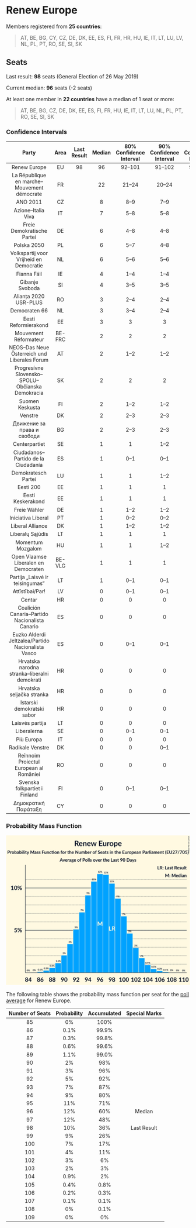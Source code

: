 # Renew Europe

Members registered from **25 countries**:

> AT, BE, BG, CY, CZ, DE, DK, EE, ES, FI, FR, HR, HU, IE, IT, LT, LU, LV, NL, PL, PT, RO, SE, SI, SK

## Seats

Last result: **98** seats (General Election of 26 May 2019)

Current median: **96** seats (-2 seats)

At least one member in **22 countries** have a median of 1 seat or more:

> AT, BE, BG, CZ, DE, DK, EE, ES, FI, FR, HU, IE, IT, LT, LU, NL, PL, PT, RO, SE, SI, SK

### Confidence Intervals

| Party | Area | Last Result | Median | 80% Confidence Interval | 90% Confidence Interval | 95% Confidence Interval | 99% Confidence Interval |
|:-----:|:----:|:-----------:|:------:|:-----------------------:|:-----------------------:|:-----------------------:|:-----------------------:|
| Renew Europe | EU | 98 | 96 | 92–101 | 91–102 | 90–103 | 88–105 |
| La République en marche–Mouvement démocrate | FR | | 22 | 21–24 | 20–24 | 20–24 | 20–25 |
| ANO 2011 | CZ | | 8 | 8–9 | 7–9 | 7–9 | 7–10 |
| Azione–Italia Viva | IT | | 7 | 5–8 | 5–8 | 5–8 | 5–9 |
| Freie Demokratische Partei | DE | | 6 | 4–8 | 4–8 | 4–8 | 4–9 |
| Polska 2050 | PL | | 6 | 5–7 | 4–8 | 4–8 | 3–9 |
| Volkspartij voor Vrijheid en Democratie | NL | | 6 | 5–6 | 5–6 | 4–7 | 4–8 |
| Fianna Fáil | IE | | 4 | 1–4 | 1–4 | 1–4 | 1–4 |
| Gibanje Svoboda | SI | | 4 | 3–5 | 3–5 | 3–5 | 3–5 |
| Alianța 2020 USR-PLUS | RO | | 3 | 2–4 | 2–4 | 2–4 | 2–4 |
| Democraten 66 | NL | | 3 | 3–4 | 2–4 | 2–4 | 2–5 |
| Eesti Reformierakond | EE | | 3 | 3 | 3 | 2–3 | 2–4 |
| Mouvement Réformateur | BE-FRC | | 2 | 2 | 2 | 2 | 1–2 |
| NEOS–Das Neue Österreich und Liberales Forum | AT | | 2 | 1–2 | 1–2 | 1–3 | 1–3 |
| Progresívne Slovensko–SPOLU–Občianska Demokracia | SK | | 2 | 2 | 2 | 1–2 | 1–3 |
| Suomen Keskusta | FI | | 2 | 1–2 | 1–2 | 1–2 | 1–2 |
| Venstre | DK | | 2 | 2–3 | 2–3 | 2–3 | 2–3 |
| Движение за права и свободи | BG | | 2 | 2–3 | 2–3 | 1–3 | 1–3 |
| Centerpartiet | SE | | 1 | 1 | 1–2 | 1–2 | 1–2 |
| Ciudadanos–Partido de la Ciudadanía | ES | | 1 | 0–1 | 0–1 | 0–2 | 0–2 |
| Demokratesch Partei | LU | | 1 | 1 | 1–2 | 1–2 | 1–2 |
| Eesti 200 | EE | | 1 | 1 | 1 | 1 | 0–1 |
| Eesti Keskerakond | EE | | 1 | 1 | 1 | 0–1 | 0–2 |
| Freie Wähler | DE | | 1 | 1–2 | 1–2 | 0–2 | 0–2 |
| Iniciativa Liberal | PT | | 1 | 0–2 | 0–2 | 0–2 | 0–2 |
| Liberal Alliance | DK | | 1 | 1–2 | 1–2 | 1–2 | 1–2 |
| Liberalų Sąjūdis | LT | | 1 | 1 | 1 | 1 | 1 |
| Momentum Mozgalom | HU | | 1 | 1 | 1–2 | 1–2 | 1–2 |
| Open Vlaamse Liberalen en Democraten | BE-VLG | | 1 | 1 | 1 | 1 | 1 |
| Partija „Laisvė ir teisingumas“ | LT | | 1 | 0–1 | 0–1 | 0–1 | 0–2 |
| Attīstībai/Par! | LV | | 0 | 0–1 | 0–1 | 0–1 | 0–1 |
| Centar | HR | | 0 | 0 | 0 | 0 | 0 |
| Coalición Canaria–Partido Nacionalista Canario | ES | | 0 | 0 | 0 | 0 | 0 |
| Euzko Alderdi Jeltzalea/Partido Nacionalista Vasco | ES | | 0 | 0–1 | 0–1 | 0–1 | 0–1 |
| Hrvatska narodna stranka–liberalni demokrati | HR | | 0 | 0 | 0 | 0 | 0 |
| Hrvatska seljačka stranka | HR | | 0 | 0 | 0 | 0 | 0 |
| Istarski demokratski sabor | HR | | 0 | 0 | 0 | 0 | 0 |
| Laisvės partija | LT | | 0 | 0 | 0 | 0–1 | 0–1 |
| Liberalerna | SE | | 0 | 0–1 | 0–1 | 0–1 | 0–1 |
| Più Europa | IT | | 0 | 0 | 0 | 0 | 0–4 |
| Radikale Venstre | DK | | 0 | 0 | 0–1 | 0–1 | 0–1 |
| Reînnoim Proiectul European al României | RO | | 0 | 0 | 0 | 0 | 0 |
| Svenska folkpartiet i Finland | FI | | 0 | 0–1 | 0–1 | 0–1 | 0–1 |
| Δημοκρατική Παράταξη | CY | | 0 | 0 | 0 | 0 | 0 |

### Probability Mass Function

![Graph with seats probability mass function not yet produced](average-2022-11-30-seats-pmf-reneweurope.png "Seats Probability Mass Function")

The following table shows the probability mass function per seat for the [poll average](average-2022-11-30.html) for Renew Europe.

| Number of Seats | Probability | Accumulated | Special Marks |
|:---------------:|:-----------:|:-----------:|:-------------:|
| 85 | 0% | 100% |  |
| 86 | 0.1% | 99.9% |  |
| 87 | 0.3% | 99.8% |  |
| 88 | 0.6% | 99.6% |  |
| 89 | 1.1% | 99.0% |  |
| 90 | 2% | 98% |  |
| 91 | 3% | 96% |  |
| 92 | 5% | 92% |  |
| 93 | 7% | 87% |  |
| 94 | 9% | 80% |  |
| 95 | 11% | 71% |  |
| 96 | 12% | 60% | Median |
| 97 | 12% | 48% |  |
| 98 | 10% | 36% | Last Result |
| 99 | 9% | 26% |  |
| 100 | 7% | 17% |  |
| 101 | 4% | 11% |  |
| 102 | 3% | 6% |  |
| 103 | 2% | 3% |  |
| 104 | 0.9% | 2% |  |
| 105 | 0.4% | 0.8% |  |
| 106 | 0.2% | 0.3% |  |
| 107 | 0.1% | 0.1% |  |
| 108 | 0% | 0.1% |  |
| 109 | 0% | 0% |  |



